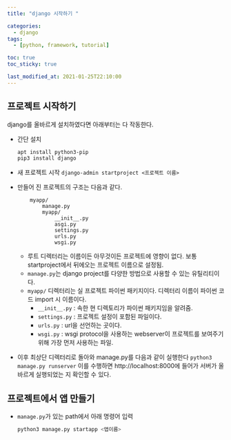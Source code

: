 ```yaml
---
title: "django 시작하기 "

categories:
  - django
tags:
  - [python, framework, tutorial]

toc: true
toc_sticky: true

last_modified_at: 2021-01-25T22:10:00
---
```


## 프로젝트 시작하기

django를 올바르게 설치하였다면 아래부터는 다 작동한다.

- 간단 설치

  ```bash
  apt install python3-pip
  pip3 install django
  ```

- 새 프로젝트 시작
  `django-admin startproject <프로젝트 이름>`

- 만들어 진 프로젝트의 구조는 다음과 같다.

  ```
      myapp/
          manage.py
          myapp/
              __init__.py
              asgi.py
              settings.py
              urls.py
              wsgi.py
  ```

  - 루트 디렉터리는 이름이든 아무것이든 프로젝트에 영향이 없다. 보통 startproject에서 뒤에오는 프로젝트 이름으로 설정됨.
  - `manage.py`는 django project를 다양한 방법으로 사용할 수 있는 유틸리티이다.
  - `myapp/` 디렉터리는 실 프로젝트 파이썬 패키지이다. 디렉터리 이름이 파이썬 코드 import 시 이름이다.
    - `__init__.py` : 속한 현 디렉토리가 파이썬 패키지임을 알려줌.
    - `settings.py` : 프로젝트 설정이 포함된 파일이다.
    - `urls.py` : url을 선언하는 곳이다.
    - `wsgi.py` : wsgi protocol을 사용하는 webserver이 프로젝트를 보여주기 위해 가장 먼저 사용하는 파일.

- 이후 최상단 디렉터리로 돌아와 manage.py를 다음과 같이 실행한다
  `python3 manage.py runserver`
  이를 수행하면 http://localhost:8000에 들어가 서버가 올바르게 실행되었는 지 확인할 수 있다.

## 프로젝트에서 앱 만들기

- `manage.py`가 있는 path에서 아래 명령어 입력

  ```bash
  python3 manage.py startapp <앱이름>

  ```
